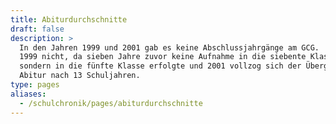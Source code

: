 ```yaml
---
title: Abiturdurchschnitte
draft: false
description: >
  In den Jahren 1999 und 2001 gab es keine Abschlussjahrgänge am GCG.
  1999 nicht, da sieben Jahre zuvor keine Aufnahme in die siebente Klasse,
  sondern in die fünfte Klasse erfolgte und 2001 vollzog sich der Übergang zum
  Abitur nach 13 Schuljahren.
type: pages
aliases:
  - /schulchronik/pages/abiturdurchschnitte
---
```


<script src="https://assets.cantorgymnasium.de/echarts/v5/echarts.min.js"></script>
<div id="chart-container"></div>
<script>
  var dom = document.getElementById("chart-container");
  echarts.registerLocale("DE", {
    time: {
        month: [
            'Januar', 'Februar', 'März', 'April', 'Mai', 'Juni',
            'Juli', 'August', 'September', 'Oktober', 'November', 'Dezember'
        ],
        monthAbbr: [
            'Jan', 'Feb', 'Mar', 'Apr', 'Mai', 'Jun',
            'Jul', 'Aug', 'Sep', 'Okt', 'Nov', 'Dez'
        ],
        dayOfWeek: [
            'Sonntag', 'Montag', 'Dienstag', 'Mittwoch', 'Donnerstag', 'Freitag', 'Samstag'
        ],
        dayOfWeekAbbr: [
            'So', 'Mo', 'Di', 'Mi', 'Do', 'Fr', 'Sa'
        ]
    },
    legend: {
        selector: {
            all: 'Alle',
            inverse: 'Invertiert'
        }
    },
    toolbox: {
        brush: {
            title: {
                rect: 'Box Auswahl',
                polygon: 'Lasso Auswahl',
                lineX: 'Horizontale Auswahl',
                lineY: 'Vertikale Auswahl',
                keep: 'Bereich Auswahl',
                clear: 'Auswahl zurücksetzen'
            }
        },
        dataView: {
            title: 'Daten Ansicht',
            lang: ['Daten Ansicht', 'Schließen', 'Aktualisieren']
        },
        dataZoom: {
            title: {
                zoom: 'Zoom',
                back: 'Zoom zurücksetzen'
            }
        },
        magicType: {
            title: {
                line: 'Zu Liniendiagramm wechseln',
                bar: 'Zu Balkendiagramm wechseln',
                stack: 'Stapel',
                tiled: 'Kachel'
            }
        },
        restore: {
            title: 'Wiederherstellen'
        },
        saveAsImage: {
            title: 'Als Bild speichern',
            lang: ['Rechtsklick zum Speichern des Bildes']
        }
    },
    series: {
        typeNames: {
            pie: 'Tortendiagramm',
            bar: 'Balkendiagramm',
            line: 'Liniendiagramm',
            scatter: 'Streudiagramm',
            effectScatter: 'Welligkeits-Streudiagramm',
            radar: 'Radar-Karte',
            tree: 'Baum',
            treemap: 'Baumkarte',
            boxplot: 'Boxplot',
            candlestick: 'Kerzenständer',
            k: 'K Liniendiagramm',
            heatmap: 'Heatmap',
            map: 'Karte',
            parallel: 'Parallele Koordinatenkarte',
            lines: 'Liniendiagramm',
            graph: 'Beziehungsgrafik',
            sankey: 'Sankey-Diagramm',
            funnel: 'Trichterdiagramm',
            gauge: 'Meßanzeige',
            pictorialBar: 'Bildlicher Balken',
            themeRiver: 'Thematische Flusskarte',
            sunburst: 'Sonnenausbruch'
        }
    },
    aria: {
        general: {
            withTitle: 'Dies ist ein Diagramm über "{title}"',
            withoutTitle: 'Dies ist ein Diagramm'
        },
        series: {
            single: {
                prefix: '',
                withName: ' mit Typ {seriesType} namens {seriesName}.',
                withoutName: ' mit Typ {seriesType}.'
            },
            multiple: {
                prefix: '. Es besteht aus {seriesCount} Serienzählung.',
                withName: ' Die Serie {seriesId} ist ein {seriesType} welcher {seriesName} darstellt.',
                withoutName: ' Die {seriesId}-Reihe ist ein {seriesType}.',
                separator: {
                    middle: '',
                    end: ''
                }
            }
        },
        data: {
            allData: 'Die Daten sind wie folgt: ',
            partialData: 'Die ersten {displayCnt} Elemente sind: ',
            withName: 'die Daten für {name} sind {value}',
            withoutName: '{value}',
            separator: {
                middle: ',',
                end: '.'
            }
        }
    }
});
  var chart = echarts.init(dom, null, {
    renderer: "canvas",
    useDirtyRect: false,
    locale: "DE"
  });
  var option;
  jQuery.get("/data/abiturdurchschnitte.json",
    function (data) {
      chart.setOption(
        (option = {
          title: {
            text: "Abiturdurchschnitte",
          },
          tooltip: {
            trigger: "axis"
          },
          xAxis: {
            data: data['abiturdurchschnitte'].map(function (item) {
              return item['jahr'];
            })
          },
          yAxis: {
            min: 1.0,
            inverse: true
          },
          toolbox: {
            right: 10,
            feature: {
              dataZoom: {
                yAxisIndex: "none"
              },
              restore: {},
              saveAsImage: {}
            }
          },
          dataZoom: [
            {
              startValue: "1992"
            },
            {
              type: "inside"
            }
          ],
          visualMap: {
            top: 50,
            right: 10,
            precision: 1,
            pieces: [
              {
                gt: 0.9,
                lte: 1.0,
                color: "#005da9",
              },
              {
                gt: 1.0,
                lte: 1.5,
                color: "#0b9834"
              },
              {
                gt: 1.5,
                lte: 2.0,
                color: "#93CE07"
              },
              {
                gt: 2.0,
                lte: 2.5,
                color: "#FBDB0F"
              },
              /*{
                gt: 2.0,
                lte: 2.5,
                color: "#FC7D02"
              },*/
            ],
            outOfRange: {
              color: "#999"
            }
          },
          series: {
            name: "Abiturdurchschnitt",
            type: "line",
            data: data['abiturdurchschnitte'].map(function (item) {
              return item['schnitt'];
            }),
            markLine: {
              silent: true,
              lineStyle: {
                color: "#333"
              },
              data: [
                {
                  yAxis: 1.4
                },
                {
                  yAxis: 1.7
                },
                {
                  yAxis: 2.0
                },
                {
                  yAxis: 2.3
                }
              ]
            }
          }
        })
      );
    }
  );
  if (option && typeof option === "object") {
    chart.setOption(option);
  }
  window.addEventListener("resize", chart.resize);
</script>
